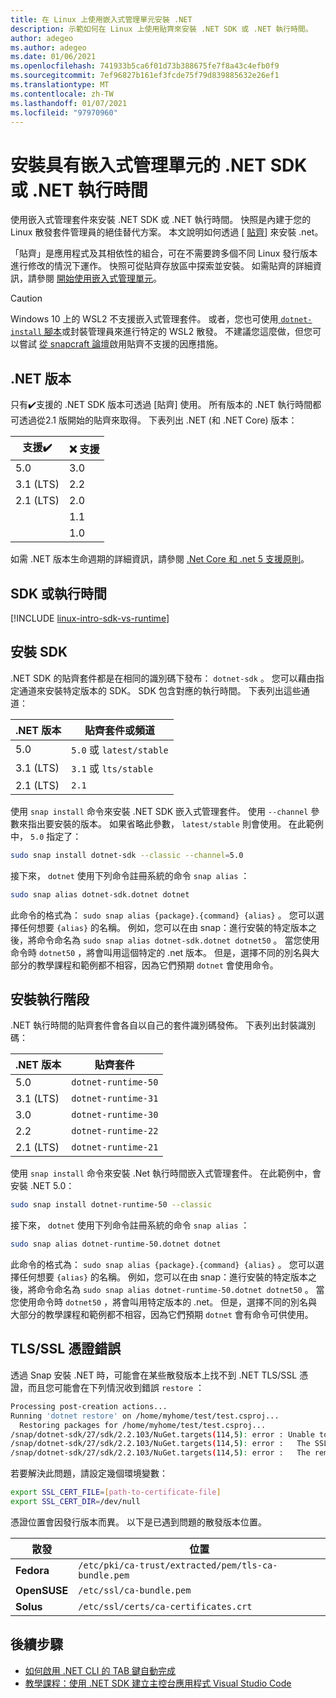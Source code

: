 ```yaml
---
title: 在 Linux 上使用嵌入式管理單元安裝 .NET
description: 示範如何在 Linux 上使用貼齊來安裝 .NET SDK 或 .NET 執行時間。
author: adegeo
ms.author: adegeo
ms.date: 01/06/2021
ms.openlocfilehash: 741933b5ca6f01d73b388675fe7f8a43c4efb0f9
ms.sourcegitcommit: 7ef96827b161ef3fcde75f79d839885632e26ef1
ms.translationtype: MT
ms.contentlocale: zh-TW
ms.lasthandoff: 01/07/2021
ms.locfileid: "97970960"
---
```

# <a name="install-the-net-sdk-or-the-net-runtime-with-snap"></a>安裝具有嵌入式管理單元的 .NET SDK 或 .NET 執行時間

使用嵌入式管理套件來安裝 .NET SDK 或 .NET 執行時間。 快照是內建于您的 Linux 散發套件管理員的絕佳替代方案。 本文說明如何透過 [ [貼齊](https://snapcraft.io/dotnet-sdk)] 來安裝 .net。

「貼齊」是應用程式及其相依性的組合，可在不需要跨多個不同 Linux 發行版本進行修改的情況下運作。 快照可從貼齊存放區中探索並安裝。 如需貼齊的詳細資訊，請參閱 [開始使用嵌入式管理單元](https://snapcraft.io/docs/getting-started)。

> [!CAUTION]
> Windows 10 上的 WSL2 不支援嵌入式管理套件。 或者，您也可使用[ `dotnet-install` 腳本](linux-scripted-manual.md#scripted-install)或封裝管理員來進行特定的 WSL2 散發。 不建議您這麼做，但您可以嘗試 [從 snapcraft 論壇](https://forum.snapcraft.io/t/running-snaps-on-wsl2-insiders-only-for-now/13033)啟用貼齊不支援的因應措施。

## <a name="net-releases"></a>.NET 版本

只有✔️支援的 .NET SDK 版本可透過 [貼齊] 使用。 所有版本的 .NET 執行時間都可透過從2.1 版開始的貼齊來取得。 下表列出 .NET (和 .NET Core) 版本：

| 支援✔️ | ❌ 支援 |
|-------------|---------------|
| 5.0         | 3.0           |
| 3.1 (LTS)    | 2.2           |
| 2.1 (LTS)    | 2.0           |
|             | 1.1           |
|             | 1.0           |

如需 .NET 版本生命週期的詳細資訊，請參閱 [.Net Core 和 .net 5 支援原則](https://dotnet.microsoft.com/platform/support/policy/dotnet-core)。

## <a name="sdk-or-runtime"></a>SDK 或執行時間

[!INCLUDE [linux-intro-sdk-vs-runtime](includes/linux-intro-sdk-vs-runtime.md)]

## <a name="install-the-sdk"></a>安裝 SDK

.NET SDK 的貼齊套件都是在相同的識別碼下發布： `dotnet-sdk` 。 您可以藉由指定通道來安裝特定版本的 SDK。 SDK 包含對應的執行時間。 下表列出這些通道：

| .NET 版本 | 貼齊套件或頻道  |
|--------------|--------------------------|
| 5.0          | `5.0` 或 `latest/stable` |
| 3.1 (LTS)     | `3.1` 或 `lts/stable`    |
| 2.1 (LTS)     | `2.1`                    |

使用 `snap install` 命令來安裝 .NET SDK 嵌入式管理套件。 使用 `--channel` 參數來指出要安裝的版本。 如果省略此參數， `latest/stable` 則會使用。 在此範例中， `5.0` 指定了：

```bash
sudo snap install dotnet-sdk --classic --channel=5.0
```

接下來， `dotnet` 使用下列命令註冊系統的命令 `snap alias` ：

```bash
sudo snap alias dotnet-sdk.dotnet dotnet
```

此命令的格式為： `sudo snap alias {package}.{command} {alias}` 。 您可以選擇任何想要 `{alias}` 的名稱。 例如，您可以在由 snap：進行安裝的特定版本之後，將命令命名為 `sudo snap alias dotnet-sdk.dotnet dotnet50` 。 當您使用命令時 `dotnet50` ，將會叫用這個特定的 .net 版本。 但是，選擇不同的別名與大部分的教學課程和範例都不相容，因為它們預期 `dotnet` 會使用命令。

## <a name="install-the-runtime"></a>安裝執行階段

.NET 執行時間的貼齊套件會各自以自己的套件識別碼發佈。 下表列出封裝識別碼：

| .NET 版本      | 貼齊套件        |
|-------------------|---------------------|
| 5.0               | `dotnet-runtime-50` |
| 3.1 (LTS)          | `dotnet-runtime-31` |
| 3.0               | `dotnet-runtime-30` |
| 2.2               | `dotnet-runtime-22` |
| 2.1 (LTS)          | `dotnet-runtime-21` |

使用 `snap install` 命令來安裝 .Net 執行時間嵌入式管理套件。 在此範例中，會安裝 .NET 5.0：

```bash
sudo snap install dotnet-runtime-50 --classic
```

接下來， `dotnet` 使用下列命令註冊系統的命令 `snap alias` ：

```bash
sudo snap alias dotnet-runtime-50.dotnet dotnet
```

此命令的格式為： `sudo snap alias {package}.{command} {alias}` 。 您可以選擇任何想要 `{alias}` 的名稱。 例如，您可以在由 snap：進行安裝的特定版本之後，將命令命名為 `sudo snap alias dotnet-runtime-50.dotnet dotnet50` 。 當您使用命令時 `dotnet50` ，將會叫用特定版本的 .net。 但是，選擇不同的別名與大部分的教學課程和範例都不相容，因為它們預期 `dotnet` 會有命令可供使用。

## <a name="tlsssl-certificate-errors"></a>TLS/SSL 憑證錯誤

透過 Snap 安裝 .NET 時，可能會在某些散發版本上找不到 .NET TLS/SSL 憑證，而且您可能會在下列情況收到錯誤 `restore` ：

```bash
Processing post-creation actions...
Running 'dotnet restore' on /home/myhome/test/test.csproj...
  Restoring packages for /home/myhome/test/test.csproj...
/snap/dotnet-sdk/27/sdk/2.2.103/NuGet.targets(114,5): error : Unable to load the service index for source https://api.nuget.org/v3/index.json. [/home/myhome/test/test.csproj]
/snap/dotnet-sdk/27/sdk/2.2.103/NuGet.targets(114,5): error :   The SSL connection could not be established, see inner exception. [/home/myhome/test/test.csproj]
/snap/dotnet-sdk/27/sdk/2.2.103/NuGet.targets(114,5): error :   The remote certificate is invalid according to the validation procedure. [/home/myhome/test/test.csproj]
```

若要解決此問題，請設定幾個環境變數：

```bash
export SSL_CERT_FILE=[path-to-certificate-file]
export SSL_CERT_DIR=/dev/null
```

憑證位置會因發行版本而異。 以下是已遇到問題的散發版本位置。

| 散發 | 位置                                            |
|--------------|-----------------------------------------------------|
| **Fedora**   | `/etc/pki/ca-trust/extracted/pem/tls-ca-bundle.pem` |
| **OpenSUSE** | `/etc/ssl/ca-bundle.pem`                            |
| **Solus**    | `/etc/ssl/certs/ca-certificates.crt`                |

## <a name="next-steps"></a>後續步驟

- [如何啟用 .NET CLI 的 TAB 鍵自動完成](../tools/enable-tab-autocomplete.md)
- [教學課程：使用 .NET SDK 建立主控台應用程式 Visual Studio Code](../tutorials/with-visual-studio-code.md)
